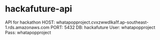 # hackafuture-api
API for hackathon
HOST: whatapopproject.cvxzwwdlka1f.ap-southeast-1.rds.amazonaws.com
PORT: 5432
DB: hackafuture
User: whatapopproject
Pass: whatapopproject